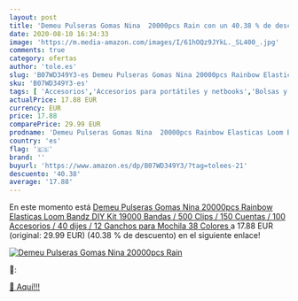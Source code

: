 ```yaml
---
layout: post
title: 'Demeu Pulseras Gomas Nina  20000pcs Rain con un 40.38 % de descuento'
date: 2020-08-10 16:34:33
image: 'https://m.media-amazon.com/images/I/61hOQz9JYkL._SL400_.jpg'
comments: true
category: ofertas
author: 'tole.es'
slug: 'B07WD349Y3-es Demeu Pulseras Gomas Nina 20000pcs Rainbow Elasticas Loom...'
sku: 'B07WD349Y3-es'
tags: [ 'Accesorios','Accesorios para portátiles y netbooks','Bolsas y fundas para portátiles y netbooks','Bolígrafos, lápices y útiles de escritura','Fundas blandas para portátiles y netbooks','Informática','Oficina y papelería','Rotuladores permanentes','Rotuladores y subrayadores','mochila', ]
actualPrice: 17.88 EUR
currency: EUR
price: 17.88
comparePrice: 29.99 EUR
prodname: 'Demeu Pulseras Gomas Nina  20000pcs Rainbow Elasticas Loom Bandz DIY Kit  19000 Bandas / 500 Clips / 150 Cuentas / 100 Accesorios / 40 dijes / 12 Ganchos para Mochila 38 Colores '
country: 'es'
flag: '🇪🇸'
brand: ''
buyurl: 'https://www.amazon.es/dp/B07WD349Y3/?tag=tolees-21'
descuento: '40.38'
average: '17.88'
---
```


En este momento está [Demeu Pulseras Gomas Nina  20000pcs Rainbow Elasticas Loom Bandz DIY Kit  19000 Bandas / 500 Clips / 150 Cuentas / 100 Accesorios / 40 dijes / 12 Ganchos para Mochila 38 Colores ](https://www.amazon.es/dp/B07WD349Y3/?tag=tolees-21) a 17.88 EUR (original: 29.99 EUR) (40.38 %  de descuento) en el siguiente enlace!

[![Demeu Pulseras Gomas Nina  20000pcs Rain](https://m.media-amazon.com/images/I/61hOQz9JYkL._SL400_.jpg)](https://www.amazon.es/dp/B07WD349Y3/?tag=tolees-21)

🔎:


[🛒 Aquí!!!](https://www.amazon.es/dp/B07WD349Y3/?tag=tolees-21)
